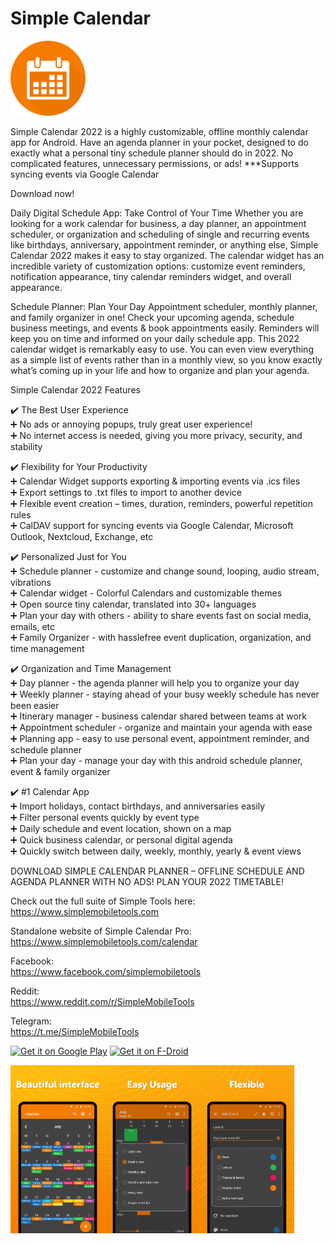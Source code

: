# Simple Calendar
<img alt="Logo" src="fastlane/metadata/android/en-US/images/icon.png" width="120" />

Simple Calendar 2022 is a highly customizable, offline monthly calendar app for Android. Have an agenda planner in your pocket, designed to do exactly what a personal tiny schedule planner should do in 2022. No complicated features, unnecessary permissions, or ads!
***Supports syncing events via Google Calendar

Download now!

Daily Digital Schedule App: Take Control of Your Time
Whether you are looking for a work calendar for business, a day planner, an appointment scheduler, or organization and scheduling of single and recurring events like birthdays, anniversary, appointment reminder, or anything else, Simple Calendar 2022 makes it easy to stay organized. The calendar widget has an incredible variety of customization options: customize event reminders, notification appearance, tiny calendar reminders widget, and overall appearance.

Schedule Planner: Plan Your Day
Appointment scheduler, monthly planner, and family organizer in one! Check your upcoming agenda, schedule business meetings, and events & book appointments easily. Reminders will keep you on time and informed on your daily schedule app. This 2022 calendar widget is remarkably easy to use. You can even view everything as a simple list of events rather than in a monthly view, so you know exactly what’s coming up in your life and how to organize and plan your agenda. 

Simple Calendar 2022 Features

✔️ The Best User Experience  
➕ No ads or annoying popups, truly great user experience!  
➕ No internet access is needed, giving you more privacy, security, and stability

✔️ Flexibility for Your Productivity  
➕ Calendar Widget supports exporting & importing events via .ics files  
➕ Export settings to .txt files to import to another device  
➕ Flexible event creation – times, duration, reminders, powerful repetition rules  
➕ CalDAV support for syncing events via Google Calendar, Microsoft Outlook, Nextcloud, Exchange, etc

✔️ Personalized Just for You  
➕ Schedule planner - customize and change sound, looping, audio stream, vibrations  
➕ Calendar widget - Colorful Calendars and customizable themes  
➕ Open source tiny calendar, translated into 30+ languages  
➕ Plan your day with others - ability to share events fast on social media, emails, etc  
➕ Family Organizer - with hasslefree event duplication, organization, and time management

✔️ Organization and Time Management  
➕ Day planner - the agenda planner will help you to organize your day  
➕ Weekly planner - staying ahead of your busy weekly schedule has never been easier  
➕ Itinerary manager - business calendar shared between teams at work  
➕ Appointment scheduler - organize and maintain your agenda with ease  
➕ Planning app - easy to use personal event, appointment reminder, and schedule planner  
➕ Plan your day - manage your day with this android schedule planner, event & family organizer

✔️ #1 Calendar App  
➕ Import holidays, contact birthdays, and anniversaries easily  
➕ Filter personal events quickly by event type  
➕ Daily schedule and event location, shown on a map  
➕ Quick business calendar, or personal digital agenda  
➕ Quickly switch between daily, weekly, monthly, yearly & event views

DOWNLOAD SIMPLE CALENDAR PLANNER – OFFLINE SCHEDULE AND AGENDA PLANNER WITH NO ADS! PLAN YOUR 2022 TIMETABLE!

Check out the full suite of Simple Tools here:  
https://www.simplemobiletools.com

Standalone website of Simple Calendar Pro:  
https://www.simplemobiletools.com/calendar

Facebook:  
https://www.facebook.com/simplemobiletools

Reddit:  
https://www.reddit.com/r/SimpleMobileTools

Telegram:  
https://t.me/SimpleMobileTools

<a href='https://play.google.com/store/apps/details?id=com.simplemobiletools.calendar.pro'><img src='https://simplemobiletools.com/images/button-google-play.svg' alt='Get it on Google Play' height='45' /></a>
<a href='https://f-droid.org/packages/com.simplemobiletools.calendar.pro'><img src='https://simplemobiletools.com/images/button-f-droid.png' alt='Get it on F-Droid' height='45' /></a>

<div style="display:flex;">
<img alt="App image" src="fastlane/metadata/android/en-US/images/phoneScreenshots/1.jpg" width="30%">
<img alt="App image" src="fastlane/metadata/android/en-US/images/phoneScreenshots/2.jpg" width="30%">
<img alt="App image" src="fastlane/metadata/android/en-US/images/phoneScreenshots/3.jpg" width="30%">
</div>
